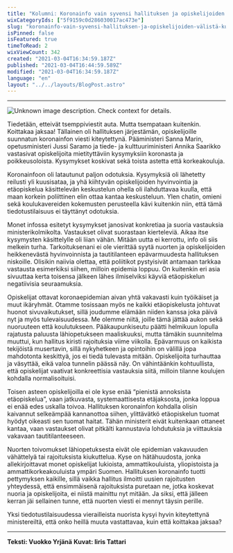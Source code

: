 ```yaml
---
title: "Kolumni: Koronainfo vain syvensi hallituksen ja opiskelijoiden välistä kuilua"
wixCategoryIds: ["5f9159c0d286030017ac473e"]
slug: "koronainfo-vain-syvensi-hallituksen-ja-opiskelijoiden-välistä-kuilua"
isPinned: false
isFeatured: true
timeToRead: 2
wixViewCount: 342
created: "2021-03-04T16:34:59.187Z"
published: "2021-03-04T16:44:59.589Z"
modified: "2021-03-04T16:34:59.187Z"
language: "en"
layout: "../../layouts/BlogPost.astro"
---
```


---

![Unknown image description. Check context for details.](https://static.wixstatic.com/media/25731f_84dc56045d7c44c28243f085e4a82cd5~mv2.png)

Tiedetään, etteivät tsemppiviestit auta. Mutta tsempataan kuitenkin. Koittakaa jaksaa! Tällainen oli hallituksen järjestämän, opiskelijoille suunnatun koronainfon viesti kiteytettynä. Pääministeri Sanna Marin, opetusministeri Jussi Saramo ja tiede- ja kulttuuriministeri Annika Saarikko vastasivat opiskelijoita mietityttäviin kysymyksiin koronasta ja poikkeusoloista. Kysymykset koskivat sekä toista astetta että korkeakouluja. 

Koronainfoon oli latautunut paljon odotuksia. Kysymyksiä oli lähetetty reilusti yli kuusisataa, ja yhä kiihtyvän opiskelijoiden hyvinvointia ja etäopiskelua käsittelevän keskustelun ohella oli ilahduttavaa kuulla, että maan korkein poliittinen elin ottaa kantaa keskusteluun. Ylen chatin, omieni sekä koulukavereiden kokemusten perusteella kävi kuitenkin niin, että tämä tiedotustilaisuus ei täyttänyt odotuksia.

Monet infossa esitetyt kysymykset janosivat konkretiaa ja suoria vastauksia ministerikolmikolta. Vastaukset olivat suorastaan kierteleviä. Aikaa itse kysymysten käsittelylle oli liian vähän. Mitään uutta ei kerrottu, info oli siis melkein turha. Tarkoituksenani ei ole vierittää syytä nuorten ja opiskelijoiden heikkenevästä hyvinvoinnista ja tautitilanteen epävarmuudesta hallituksen niskoille. Olisikin naiivia olettaa, että poliitikot pystyisivät antamaan tarkkaa vastausta esimerkiksi siihen, milloin epidemia loppuu. On kuitenkin eri asia sivuuttaa kerta toisensa jälkeen lähes ilmiselviksi käyviä etäopiskelun negatiivisia seuraamuksia. 

Opiskelijat ottavat koronaepidemian aivan yhtä vakavasti kuin työikäiset ja muut ikäryhmät. Otamme tosissaan myös ne kaikki etäopiskelusta johtuvat huonot sivuvaikutukset, sillä joudumme elämään niiden kanssa joka päivä nyt ja myös tulevaisuudessa. Me olemme niitä, joille tämä jättää aukon sekä nuoruuteen että koulutukseen. Pääkaupunkiseutu päätti helmikuun lopulla rajatusta paluusta lähiopetukseen maaliskuuksi, mutta tämäkin suunnitelma muuttui, kun hallitus kiristi rajoituksia viime viikolla. Epävarmuus on kaikista tekijöistä musertavin, sillä nykyhetkeen ja opintoihin on välillä jopa mahdotonta keskittyä, jos ei tiedä tulevasta mitään. Opiskelijoita turhauttaa ja väsyttää, eikä valoa tunnelin päässä näy. On vähintäänkin kohtuullista, että opiskelijat vaativat konkreettisia vastauksia siitä, milloin tilanne koulujen kohdalla normalisoituisi. 

Toisen asteen opiskelijoilla ei ole kyse enää “pienistä annoksista etäopiskelua”, vaan jatkuvasta, systemaattisesta etäjaksosta, jonka loppua ei enää edes uskalla toivoa. Hallituksen koronainfon kohdalla olisin kaivannut selkeämpää kannanottoa siihen, ylittävätkö etäopiskelun tuomat hyödyt oikeasti sen tuomat haitat. Tähän ministerit eivät kuitenkaan ottaneet kantaa, vaan vastaukset olivat pitkälti kannustavia lohdutuksia ja viittauksia vakavaan tautitilanteeseen.

Nuorten toivomukset lähiopetuksesta eivät ole epidemian vakavuuden vähättelyä tai rajoituksista kiukuttelua. Kyse on hätähuudosta, jonka allekirjoittavat monet opiskelijat lukioista, ammattikouluista, yliopistoista ja ammattikorkeakouluista ympäri Suomen. Hallituksen koronainfo tuotti pettymyksen kaikille, sillä vaikka hallitus ilmoitti uusien rajoitusten yhteydessä, että ensimmäisenä rajoituksista puretaan ne, jotka koskevat nuoria ja opiskelijoita, ei niistä mainittu nyt mitään. Ja siksi, että jälleen kerran jäi sellainen tunne, että nuorten viesti ei mennyt täysin perille. 

Yksi tiedotustilaisuudessa vierailleista nuorista kysyi hyvin kiteytettynä ministereiltä, että onko heillä muuta vastattavaa, kuin että koittakaa jaksaa?



---

**Teksti: Vuokko Yrjänä**
**Kuvat: Iiris Tattari**


